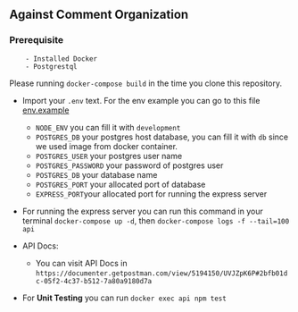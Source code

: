 ## Against Comment Organization
### Prerequisite
        - Installed Docker
        - Postgrestql
Please running `docker-compose build` in the time you clone this repository.

- Import your `.env` text. For the env example you can go to this file [env.example](https://github.com/mromiario/against-comment/blob/main/.env.example)
	
    - `NODE_ENV` you can fill it with `development`
    - `POSTGRES_DB` your postgres host database, you can fill it with `db` since we used image from docker container.
    - `POSTGRES_USER` your postgres user name
    - `POSTGRES_PASSWORD` your password of postgres user
    - `POSTGRES_DB` your database name
    - `POSTGRES_PORT` your allocated port of database
    - `EXPRESS_PORT`your allocated port for running the express server
- For running the express server you can run this command in your terminal `docker-compose up -d`, then `docker-compose logs -f --tail=100 api`
- API Docs:
	- You can visit API Docs in `https://documenter.getpostman.com/view/5194150/UVJZpK6P#2bfb01dc-05f2-4c37-b512-7a80a9180d7a`

- For **Unit Testing** you can run `docker exec api npm test`